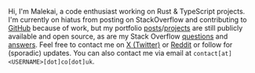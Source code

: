 Hi, I'm Malekai, a code enthusiast working on Rust & TypeScript projects. I'm currently on hiatus from posting on StackOverflow and contributing to [GitHub](https://github.com/Malekaia) because of work, but my portfolio [posts](https://malekai.co.uk/posts)/[projects](https://malekai.co.uk/projects) are still publicly available and open source, as are my Stack Overflow [questions](https://stackoverflow.com/users/10415695/malekai?tab=questions) and [answers](https://stackoverflow.com/users/10415695/malekai?tab=answers). Feel free to contact me on [X (Twitter)](https://twitter.com/Melekaia) or [Reddit](https://www.reddit.com/user/Malekaia/) or follow for (sporadic) updates. You can also contact me via email at `contact[at]<USERNAME>[dot]co[dot]uk`.
